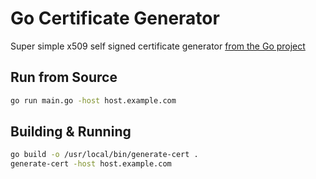 # Go Certificate Generator

Super simple x509 self signed certificate generator [from the Go project](https://golang.org/src/crypto/tls/generate_cert.go)

## Run from Source
```bash
go run main.go -host host.example.com
```

## Building & Running
```bash
go build -o /usr/local/bin/generate-cert .
generate-cert -host host.example.com
```
